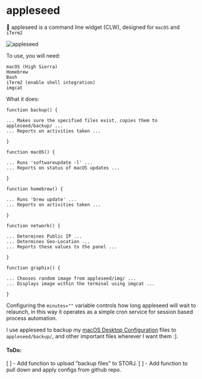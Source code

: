 # appleseed
 appleseed is a command line widget (CLW), designed for `macOS` and `iTerm2`

![appleseed](https://github.com/mattinclude/macOS/blob/master/img/appleseed.png)

To use, you will need:
        
    macOS (High Sierra)
    Homebrew
    Bash
    iTerm2 (enable shell integration)
    imgcat

What it does:


    function backup() {
    
    ... Makes sure the specified files exist, copies them to appleseed/backup/ ... 
    ... Reports on activities taken ...
    
    } 

    function macOS() {
    
    ... Runs 'softwareupdate -l' ...
    ... Reports on status of macOS updates ... 
    
    }

    function homebrew() {
    
    ... Runs 'brew update' ...
    ... Reports on activities taken ... 
    
    }

    function network() {
    
    ... Determines Public IP ...
    ... Determines Geo-Location ... 
    ... Reports these values to the panel ...
    
    }

    function graphix() {
    
    ... Chooses random image from appleseed/img/ ...
    ... Displays image within the terminal using imgcat ... 
    
    }


Configuring the `minutes=""` variable controls how long appleseed will wait to relaunch, in this way it operates as a simple cron service for session based process automation.  

I use appleseed to backup my [macOS Desktop Configuration](https://github.com/mattinclude/macOS) files to `appleseed/backup/`, and other important files wherever I want them :].

#### ToDo:
[ ] - Add function to upload "backup files" to STORJ. 
[ ] - Add function to pull down and apply configs from github repo.  
